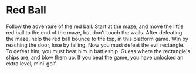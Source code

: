 # Red Ball
Follow the adventure of the red ball.
Start at the maze, and move the little red ball to the end of the maze, but don't touch the walls.
After defeating the maze, help the red ball bounce to the top, in this platform game. Win by reaching the door, lose by falling.
Now you must defeat the evil rectangle. To defeat him, you must beat him in battleship. Guess where the rectangle's ships are, and blow them up.
If you beat the game, you have unlocked an extra level, mini-golf.